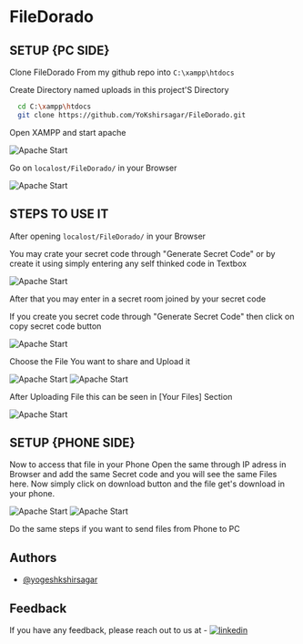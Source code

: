 # FileDorado

## SETUP {PC SIDE}

Clone FileDorado From my github repo into ``` C:\xampp\htdocs ```

Create Directory named uploads in this project'S Directory

```bash
  cd C:\xampp\htdocs
  git clone https://github.com/YoKshirsagar/FileDorado.git
```

Open XAMPP and start apache

![Apache Start](https://github.com/YoKshirsagar/FileDorado/blob/main/screenshots/1.png)

Go on ``` localost/FileDorado/ ``` in your Browser

![Apache Start](https://github.com/YoKshirsagar/FileDorado/blob/main/screenshots/2.png)

## STEPS TO USE IT

After opening ``` localost/FileDorado/ ``` in your Browser

You may crate your secret code through "Generate Secret Code" or by create it using simply entering any self thinked code in Textbox

![Apache Start](https://github.com/YoKshirsagar/FileDorado/blob/main/screenshots/3.png)

After that you may enter in a secret room joined by your secret code 

If you create you secret code through "Generate Secret Code" then click on copy secret code button

![Apache Start](https://github.com/YoKshirsagar/FileDorado/blob/main/screenshots/4.png)

Choose the File You want to share and Upload it 

![Apache Start](https://github.com/YoKshirsagar/FileDorado/blob/main/screenshots/5.png)
![Apache Start](https://github.com/YoKshirsagar/FileDorado/blob/main/screenshots/6.png)

After Uploading File this can be seen in [Your Files] Section

![Apache Start](https://github.com/YoKshirsagar/FileDorado/blob/main/screenshots/7.png)

## SETUP {PHONE SIDE}

Now to access that file in your Phone Open the same through IP adress in Browser and add the same Secret code and you will see the same Files here. Now simply click on download button and the file get's download in your phone.


![Apache Start](https://github.com/YoKshirsagar/FileDorado/blob/main/screenshots/8.jpg)
![Apache Start](https://github.com/YoKshirsagar/FileDorado/blob/main/screenshots/9.jpg)

Do the same steps if you want to send files from Phone to PC















## Authors

- [@yogeshkshirsagar](https://www.github.com/yokshirsagar)




## Feedback

If you have any feedback, please reach out to us at - [![linkedin](https://img.shields.io/badge/linkedin-0A66C2?style=for-the-badge&logo=linkedin&logoColor=white)](https://www.linkedin.com/in/yogesh-kshirsagar-838a2428b/)


